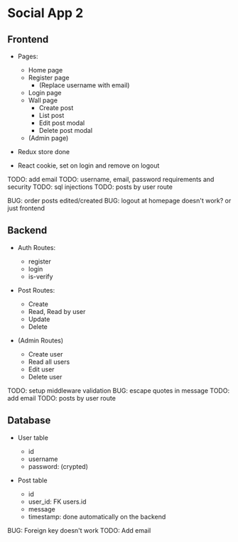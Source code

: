 # Social App 2

## Frontend
- Pages:
  - Home page
  - Register page
    - (Replace username with email)
  - Login page
  - Wall page
    - Create post
    - List post
    - Edit post modal
    - Delete post modal
  - (Admin page)

- Redux store done
- React cookie, set on login and remove on logout

TODO: add email
TODO: username, email, password requirements and security
TODO: sql injections
TODO: posts by user route

BUG: order posts edited/created
BUG: logout at homepage doesn't work? or just frontend

## Backend
- Auth Routes:
  - register
  - login
  - is-verify

- Post Routes:
  - Create
  - Read, Read by user
  - Update
  - Delete

- (Admin Routes)
    - Create user
    - Read all users
    - Edit user
    - Delete user

TODO: setup middleware validation
BUG: escape quotes in message
TODO: add email
TODO: posts by user route

## Database
- User table
  - id
  - username
  - password: (crypted)

- Post table
  - id
  - user_id: FK users.id
  - message
  - timestamp: done automatically on the backend

BUG: Foreign key doesn't work
TODO: Add email
